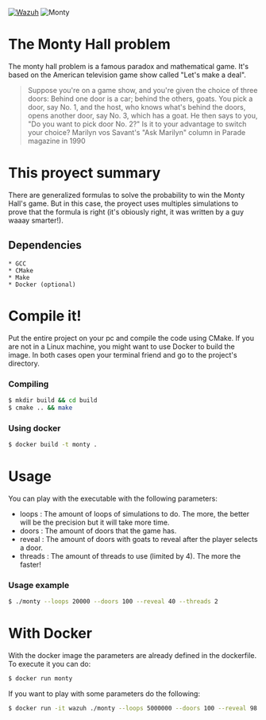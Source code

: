 

[![Wazuh](https://external-content.duckduckgo.com/iu/?u=https%3A%2F%2Fwazuh.com%2Fwp-content%2Fuploads%2F2018%2F12%2Fwazuh_web_img_blog-full.png&f=1&nofb=1)](https://wazuh.com/)
![Monty](https://external-content.duckduckgo.com/iu/?u=https%3A%2F%2Fi.ytimg.com%2Fvi%2F_X5erR9LKUs%2Fmaxresdefault.jpg&f=1&nofb=1)

# The Monty Hall problem
The monty hall problem is a famous paradox and mathematical game. It's based on the American television game show called "Let's make a deal".
>Suppose you're on a game show, and you're given the choice of three doors: Behind one door is a car; behind the others, goats. You pick a door, say No. 1, and the host, who knows what's behind the doors, opens another door, say No. 3, which has a goat. He then says to you, "Do you want to pick door No. 2?" Is it to your advantage to switch your choice? 
Marilyn vos Savant's "Ask Marilyn" column in Parade magazine in 1990

# This proyect summary
There are generalized formulas to solve the probability to win the Monty Hall's game. But in this case, the proyect uses multiples simulations to prove that the formula is right (it's obiously right, it was written by a guy waaay smarter!).

## Dependencies
    * GCC
    * CMake
    * Make
    * Docker (optional)

# Compile it!
Put the entire project on your pc and compile the code using CMake.
If you are not in a Linux machine, you might want to use Docker to build the image. In both cases open your terminal friend and go to the project's directory.
### Compiling
```sh
$ mkdir build && cd build
$ cmake .. && make
```
### Using docker
```sh
$ docker build -t monty .
```

# Usage
You can play with the executable with the following parameters:
- loops <N> : The amount of loops of simulations to do. The more, the better will be the precision but it will take more time.
- doors <N> : The amount of doors that the game has.
- reveal <N> : The amount of doors with goats to reveal after the player selects a door.
- threads <N> : The amount of threads to use (limited by 4). The more the faster!

### Usage example
```sh
$ ./monty --loops 20000 --doors 100 --reveal 40 --threads 2
```

# With Docker
With the docker image the parameters are already defined in the dockerfile. To execute it you can do:
```sh
$ docker run monty
```
If you want to play with some parameters do the following:
```sh
$ docker run -it wazuh ./monty --loops 5000000 --doors 100 --reveal 98 --threads 4
```

